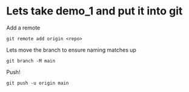 # Lets take demo_1 and put it into git

Add a remote
```
git remote add origin <repo>
```

Lets move the branch to ensure naming matches up
```
git branch -M main
```

Push!
```
git push -u origin main
```
